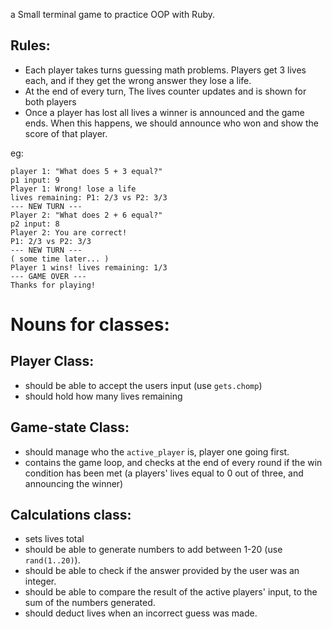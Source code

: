a Small terminal game to practice OOP with Ruby. 

## Rules: 
- Each player takes turns guessing math problems. Players get 3 lives each, and if they get the wrong answer they lose a life. 
- At the end of every turn, The lives counter updates and is shown for both players
- Once a player has lost all lives a winner is announced and the game ends. When this happens, we should announce who won and show the score of that player.


eg:
```
player 1: "What does 5 + 3 equal?"
p1 input: 9
Player 1: Wrong! lose a life
lives remaining: P1: 2/3 vs P2: 3/3
--- NEW TURN --- 
Player 2: "What does 2 + 6 equal?"
p2 input: 8
Player 2: You are correct!
P1: 2/3 vs P2: 3/3
--- NEW TURN --- 
( some time later... )
Player 1 wins! lives remaining: 1/3
--- GAME OVER --- 
Thanks for playing!
```
# Nouns for classes: 

## Player Class:

- should be able to accept the users input (use `gets.chomp`)
- should hold how many lives remaining

## Game-state Class:
  - should manage who the `active_player` is, player one going first.
  - contains the game loop, and checks at the end of every round if the win condition has been met (a players' lives equal to 0 out of three, and announcing the winner)
  
## Calculations class:
  - sets lives total
  - should be able to generate numbers to add between 1-20 (use `rand(1..20)`).
  - should be able to check if the answer provided by the user was an integer.
  - should be able to compare the result of the active players' input, to the sum of the numbers generated.
  - should deduct lives when an incorrect guess was made.